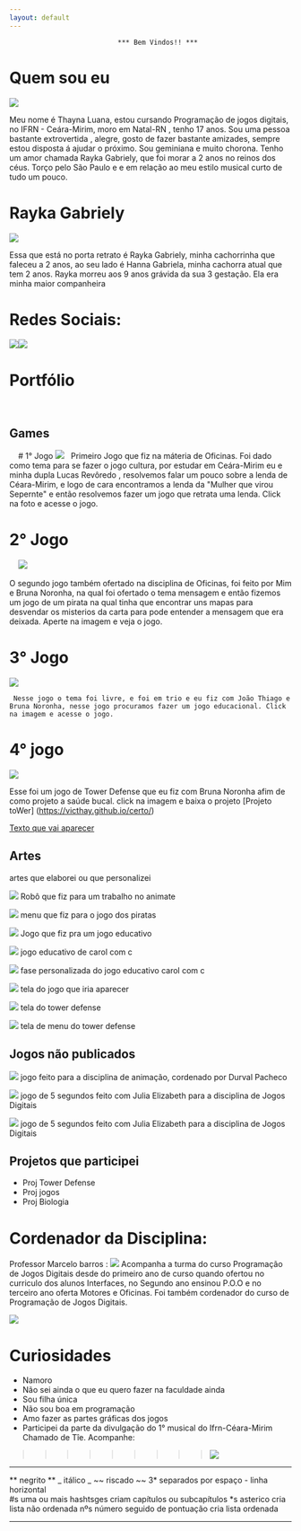 ```yaml
---
layout: default
---
```

                               *** Bem Vindos!! ***


# Quem sou eu 


[![](thay.jpg)]() 

  Meu nome é Thayna Luana, estou cursando Programação de jogos digitais, no IFRN - Ceára-Mirim, moro em Natal-RN , tenho 17 anos.
  Sou uma pessoa bastante extrovertida , alegre, gosto de fazer bastante amizades, sempre estou disposta á  ajudar o próximo.
  Sou geminiana e muito chorona. Tenho um amor chamada Rayka Gabriely, que foi morar a 2 anos no reinos dos céus. Torço pelo São Paulo e  e em relação ao meu estilo musical curto de tudo um pouco. 
 
# Rayka Gabriely 

[![](rayka.png)]() 
          
Essa que está no porta retrato é Rayka Gabriely, minha cachorrinha que faleceu a 2 anos,
ao seu lado é Hanna Gabriela, minha cachorra atual que tem 2 anos.
Rayka morreu aos 9 anos grávida da sua 3 gestação. Ela era minha maior companheira


# Redes Sociais:  
[![](inst.png)](https://www.instagram.com/thaynaluana2/)[![](face.png)](https://www.facebook.com/thayna.luana.3)

# Portfólio
  
  ## Games
   
   # 1° Jogo 
[![](1.png)](https://lucasrevoredo.github.io/SnakeWoman/)
   
   Primeiro Jogo que fiz na máteria de Oficinas. Foi dado como tema para se fazer o jogo cultura, por estudar em Ceára-Mirim
   eu e minha dupla Lucas Revôredo , resolvemos falar um pouco sobre a lenda de Céara-Mirim, e logo de cara encontramos a lenda da 
   "Mulher que virou Sepernte" e então resolvemos fazer um jogo que retrata uma lenda. Click na foto e acesse o jogo.
    
 # 2° Jogo 
    
   [![](pira.png)](https://brunarafaella.github.io/pirata/)
   
  O segundo jogo também ofertado na disciplina de Oficinas, foi feito por Mim e Bruna Noronha, na qual foi ofertado o tema mensagem
  e então fizemos um jogo de um pirata na qual tinha que encontrar uns mapas para desvendar os misterios da carta para pode entender a mensagem que era deixada. Aperte na imagem e veja o jogo.
    
   # 3° Jogo
   
   [![](4.png)](https://joaothiago06github.io/CarolcomC)
     
     Nesse jogo o tema foi livre, e foi em trio e eu fiz com João Thiago e Bruna Noronha, nesse jogo procuramos fazer um jogo educacional. Click na imagem e acesse o jogo.
     
 # 4°  jogo
 
   [![](b.png)](https://brunarafaella.github.io/torre/)
   
   Esse foi um jogo de Tower Defense que eu fiz com Bruna Noronha afim de como projeto a saúde bucal. click na imagem e baixa o projeto
     [Projeto toWer] (https://victhay.github.io/certo/)


[Texto que vai aparecer](link)

## Artes

artes que elaborei ou que personalizei


 [![](g.png)]()  Robô que fiz para um trabalho no animate

[![](g.png)]() menu que fiz para o jogo dos piratas

[![](3.png)]()  Jogo que fiz pra um jogo educativo

[![](4.png)]() jogo educativo de carol com c

[![](fdf.png)]() fase personalizada do jogo educativo carol com c

[![](k.png)]() tela do jogo que iria aparecer

[![](b.png)]() tela do tower defense

[![](d.png)]() tela de menu do  tower defense

## Jogos não publicados

[![](durval.png)]() jogo feito para a disciplina de animação, cordenado por Durval Pacheco

[![](cc.png)]()   jogo de 5 segundos feito com Julia Elizabeth para a disciplina de Jogos Digitais

[![](jjj.png)]()   jogo de 5 segundos feito com Julia Elizabeth para a disciplina de Jogos Digitais



## Projetos que participei 

* Proj Tower Defense 
* Proj jogos
* Proj Biologia


# Cordenador da Disciplina: 

Professor Marcelo barros : [![](marcelo.png)](https://marcelomesmo.github.io/)
Acompanha a turma do curso Programação de Jogos Digitais desde do primeiro ano de curso
quando ofertou no curriculo dos alunos Interfaces, no Segundo ano ensinou P.O.O e no
terceiro ano oferta Motores e Oficinas.
Foi também cordenador do curso de Programação de Jogos Digitais.

[![](motores.png)]() 

# Curiosidades

* Namoro 
* Não sei ainda o que eu quero fazer na faculdade ainda
* Sou filha única
* Não sou boa em programação
* Amo fazer as partes gráficas dos jogos
* Participei da parte da divulgação do 1° musical do Ifrn-Céara-Mirim Chamado de Tîe.
Acompanhe:
 >>>>>>>>>    [![](tiee.png)](https://www.facebook.com/CiaMusicalTie/)



* * *

** negrito  **
_ itálico  _
~~ riscado  ~~
3* separados por espaço - linha horizontal  
#s uma ou mais hashtsges criam capítulos ou subcapítulos
*s asterico cria lista não ordenada
nºs número seguido de pontuação cria lista ordenada

* * *
